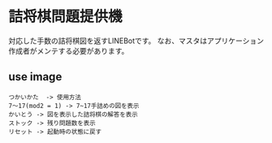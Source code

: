 # 詰将棋問題提供機
対応した手数の詰将棋図を返すLINEBotです。
なお、マスタはアプリケーション作成者がメンテする必要があります。

## use image
```text
つかいかた  -> 使用方法
7〜17(mod2 = 1) -> 7~17手詰めの図を表示
かいとう -> 図を表示した詰将棋の解答を表示
ストック -> 残り問題数を表示
リセット -> 起動時の状態に戻す
```
